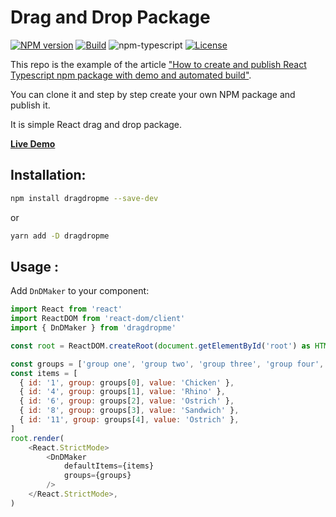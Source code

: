 # Drag and Drop Package

[![NPM version][npm-image]][npm-url]
[![Build][github-build]][github-build-url]
![npm-typescript]
[![License][github-license]][github-license-url]

This repo is the example of the article ["How to create and publish React Typescript npm package with demo and automated build"](https://medium.com/@igaponov/how-to-create-and-publish-react-typescript-npm-package-with-demo-and-automated-build-80c40ec28aca).

You can clone it and step by step create your own NPM package and publish it.

It is simple React drag and drop package.

[**Live Demo**](https://rasoul678.github.io/dragdrop/)

## Installation:

```bash
npm install dragdropme --save-dev
```

or

```bash
yarn add -D dragdropme
```

## Usage :

Add `DnDMaker` to your component:

```js
import React from 'react'
import ReactDOM from 'react-dom/client'
import { DnDMaker } from 'dragdropme'

const root = ReactDOM.createRoot(document.getElementById('root') as HTMLElement)

const groups = ['group one', 'group two', 'group three', 'group four', 'group five']
const items = [
  { id: '1', group: groups[0], value: 'Chicken' },
  { id: '4', group: groups[1], value: 'Rhino' },
  { id: '6', group: groups[2], value: 'Ostrich' },
  { id: '8', group: groups[3], value: 'Sandwich' },
  { id: '11', group: groups[4], value: 'Ostrich' },
]
root.render(
    <React.StrictMode>
        <DnDMaker
            defaultItems={items}
            groups={groups}
        />
    </React.StrictMode>,
)

```

[npm-url]: https://www.npmjs.com/package/dragdropme
[npm-image]: https://img.shields.io/npm/v/dragdropme
[github-license]: https://img.shields.io/github/license/Rasoul678/dragdrop
[github-license-url]: https://github.com/Rasoul678/dragdrop/blob/master/LICENSE
[github-build]: https://github.com/Rasoul678/dragdrop/actions/workflows/publish.yml/badge.svg
[github-build-url]: https://github.com/Rasoul678/dragdrop/actions/workflows/publish.yml
[npm-typescript]: https://img.shields.io/npm/types/dragdropme